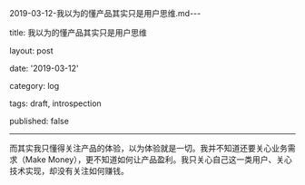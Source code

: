 2019-03-12-我以为的懂产品其实只是用户思维.md---

title: 我以为的懂产品其实只是用户思维

layout: post

date: '2019-03-12'

category: log

tags: draft, introspection

published: false

---

而其实我只懂得关注产品的体验，以为体验就是一切。我并不知道还要关心业务需求（Make Money），更不知道如何让产品盈利。我只关心自己这一类用户、关心技术实现，却没有关注如何赚钱。
